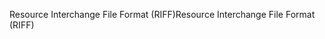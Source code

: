 <span data-ttu-id="df503-101">Resource Interchange File Format (RIFF)</span><span class="sxs-lookup"><span data-stu-id="df503-101">Resource Interchange File Format (RIFF)</span></span>